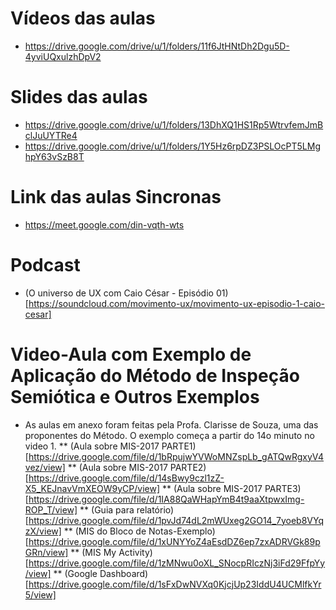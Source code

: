 # Vídeos das aulas

* https://drive.google.com/drive/u/1/folders/11f6JtHNtDh2Dgu5D-4yviUQxulzhDpV2

# Slides das aulas

* https://drive.google.com/drive/u/1/folders/13DhXQ1HS1Rp5WtrvfemJmBclJuUYTRe4
* https://drive.google.com/drive/u/1/folders/1Y5Hz6rpDZ3PSLOcPT5LMghpY63vSzB8T

# Link das aulas Sincronas

* https://meet.google.com/din-vqth-wts

# Podcast

* (O universo de UX com Caio César - Episódio 01)[https://soundcloud.com/movimento-ux/movimento-ux-episodio-1-caio-cesar]

# Video-Aula com Exemplo de Aplicação do Método de Inspeção Semiótica e Outros Exemplos

* As aulas em anexo foram feitas pela Profa. Clarisse de Souza, uma das proponentes do Método. O exemplo começa a partir do 14o minuto no video 1.
** (Aula sobre MIS-2017 PARTE1)[https://drive.google.com/file/d/1bRpujwYVWoMNZspLb_gATQwRgxyV4vez/view]
** (Aula sobre MIS-2017 PARTE2)[https://drive.google.com/file/d/14sBwy9czl1zZ-X5_KEJnavVmXEOW9yCP/view]
** (Aula sobre MIS-2017 PARTE3)[https://drive.google.com/file/d/1IA88QaWHapYmB4t9aaXtpwxImg-ROP_T/view]
** (Guia para relatório)[https://drive.google.com/file/d/1pvJd74dL2mWUxeg2GO14_7yoeb8VYqzX/view]
** (MIS do Bloco de Notas-Exemplo)[https://drive.google.com/file/d/1xUNYYoZ4aEsdDZ6ep7zxADRVGk89pGRn/view]
** (MIS My Activity)[https://drive.google.com/file/d/1zMNwu0oXL_SNocpRIczNj3iFd29FfpYy/view]
** (Google Dashboard)[https://drive.google.com/file/d/1sFxDwNVXq0KjcjUp23IddU4UCMlfkYr5/view]